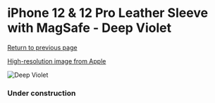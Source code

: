 # iPhone 12 & 12 Pro Leather Sleeve with MagSafe - Deep Violet

[Return to previous page](/iphone_12)

[High-resolution image from Apple](https://store.storeimages.cdn-apple.com/8756/as-images.apple.com/is/MK0A3?wid=4500&hei=4500&fmt=png)

<div style="width: 384px"><img src="/everypreview/MK0A3.png" alt="Deep Violet"></div>

### Under construction
